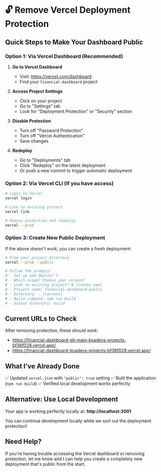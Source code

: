 # 🔓 Remove Vercel Deployment Protection

## Quick Steps to Make Your Dashboard Public

### Option 1: Via Vercel Dashboard (Recommended)

1. **Go to Vercel Dashboard**
   - Visit: https://vercel.com/dashboard
   - Find your `financial-dashboard` project

2. **Access Project Settings**
   - Click on your project
   - Go to "Settings" tab
   - Look for "Deployment Protection" or "Security" section

3. **Disable Protection**
   - Turn off "Password Protection" 
   - Turn off "Vercel Authentication"
   - Save changes

4. **Redeploy**
   - Go to "Deployments" tab
   - Click "Redeploy" on the latest deployment
   - Or push a new commit to trigger automatic deployment

### Option 2: Via Vercel CLI (If you have access)

```bash
# Login to Vercel
vercel login

# Link to existing project
vercel link

# Remove protection and redeploy
vercel --prod
```

### Option 3: Create New Public Deployment

If the above doesn't work, you can create a fresh deployment:

```bash
# From your project directory
vercel --prod --public

# Follow the prompts:
# - Set up and deploy? Y
# - Which scope? Choose your account  
# - Link to existing project? N (create new)
# - Project name: financial-dashboard-public
# - Directory: . (current)
# - Build command: npm run build
# - Output directory: build
```

## Current URLs to Check

After removing protection, these should work:
- https://financial-dashboard-git-main-koadevs-projects-bf36f028.vercel.app/
- https://financial-dashboard-koadevs-projects-bf36f028.vercel.app/

## What I've Already Done

✅ Updated `vercel.json` with `"public": true` setting
✅ Built the application (`npm run build`)
✅ Verified local development works perfectly

## Alternative: Use Local Development

Your app is working perfectly locally at:
**http://localhost:3001**

You can continue development locally while we sort out the deployment protection!

## Need Help?

If you're having trouble accessing the Vercel dashboard or removing protection, let me know and I can help you create a completely new deployment that's public from the start.